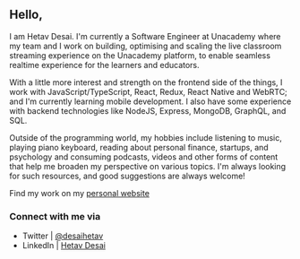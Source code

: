 ## Hello,

I am Hetav Desai. I'm currently a Software Engineer at Unacademy where my team and I work on building, optimising and scaling the live classroom streaming experience on the Unacademy platform, to enable seamless realtime experience for the learners and educators.

With a little more interest and strength on the frontend side of the things, I work with JavaScript/TypeScript, React, Redux, React Native and WebRTC; and I'm currently learning mobile development. I also have some experience with backend technologies like NodeJS, Express, MongoDB, GraphQL, and SQL.

Outside of the programming world, my hobbies include listening to music, playing piano keyboard, reading about personal finance, startups, and psychology and consuming podcasts, videos and other forms of content that help me broaden my perspective on various topics. I'm always looking for such resources, and good suggestions are always welcome!

Find my work on my [personal website](https://desaihetav.com)

<!-- ### Recent Projects
- [NotesHD](https://noteshd.netlify.app) – A simple notes web app made using HTML, CSS and vanillaJS
- [HBR – Hetavs Book Recommendations](https://hd-reading-list.netlify.app/) – Web app built using ReactJS to recommend books across different genres
- [Food & Drink Emoji Interpretor](https://hd-emoji-interpretor.netlify.app/) – Web app built using ReactJS to show you the meanings of food and drink emoticons

Find more projects on my [portfolio website](https://desaihetav-portfolio-v1.netlify.app/)

### Recent Blogs
- Why are React Hooks required? | [Read Blog](https://desaihetav-blog.netlify.app/why-are-react-hooks-required)
- FAANG term does not belong to tech | [Read Blog](https://desaihetav-blog.netlify.app/faang-term-does-not-belong-to-tech)

Find more blogs on my [blog site](https://desaihetav-blog.netlify.app/) -->

### Connect with me via

- Twitter   | [@desaihetav](https://twitter.com/desaihetav)
- LinkedIn  | [Hetav Desai](https://linkedin.com/in/desaihetav)

<!--
**desaihetav/desaihetav** is a ✨ _special_ ✨ repository because its `README.md` (this file) appears on your GitHub profile.

Here are some ideas to get you started:

- 🔭 I’m currently working on ...
- 🌱 I’m currently learning ...
- 👯 I’m looking to collaborate on ...
- 🤔 I’m looking for help with ...
- 💬 Ask me about ...
- 📫 How to reach me: ...
- 😄 Pronouns: ...
- ⚡ Fun fact: ...
-->
